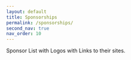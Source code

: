 ```yaml
---
layout: default
title: Sponsorships
permalink: /sponsorships/
second_nav: true
nav_order: 10
---
```


Sponsor List with Logos with Links to their sites.
